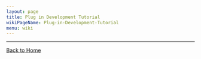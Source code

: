 ```yaml
---
layout: page
title: Plug in Development Tutorial
wikiPageName: Plug-in-Development-Tutorial
menu: wiki
---
```


***
[Back to Home]({{site.baseurl}}/eclipse.tutorial/wiki/)
